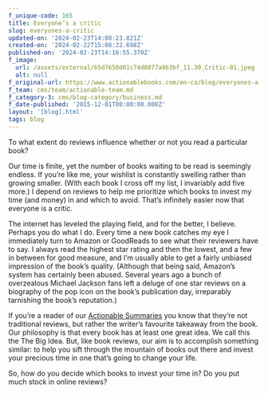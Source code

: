```yaml
---
f_unique-code: 165
title: Everyone’s a critic
slug: everyones-a-critic
updated-on: '2024-02-23T14:08:23.821Z'
created-on: '2024-02-22T15:08:22.698Z'
published-on: '2024-02-23T14:16:55.370Z'
f_image:
  url: /assets/external/65d7650d01c74d8077a9b3bf_11.30_Critic-01.jpeg
  alt: null
f_original-url: https://www.actionablebooks.com/en-ca/blog/everyones-a-critic/
f_team: cms/team/actionable-team.md
f_category-3: cms/blog-category/business.md
f_date-published: '2015-12-01T00:00:00.000Z'
layout: '[blog].html'
tags: blog
---
```


To what extent do reviews influence whether or not you read a particular book?

Our time is finite, yet the number of books waiting to be read is seemingly endless. If you’re like me, your wishlist is constantly swelling rather than growing smaller. (With each book I cross off my list, I invariably add five more.) I depend on reviews to help me prioritize which books to invest my time (and money) in and which to avoid. That’s infinitely easier now that everyone is a critic.

The internet has leveled the playing field, and for the better, I believe. Perhaps you do what I do. Every time a new book catches my eye I immediately turn to Amazon or GoodReads to see what their reviewers have to say. I always read the highest star rating and then the lowest, and a few in between for good measure, and I’m usually able to get a fairly unbiased impression of the book’s quality. (Although that being said, Amazon’s system has certainly been abused. Several years ago a bunch of overzealous Michael Jackson fans left a deluge of one star reviews on a biography of the pop icon on the book’s publication day, irreparably tarnishing the book’s reputation.)

If you’re a reader of our [Actionable Summaries](https://www.actionablebooks.com/en-ca/summaries/) you know that they’re not traditional reviews, but rather the writer’s favourite takeaway from the book. Our philosophy is that every book has at least one great idea. We call this the The Big Idea. But, like book reviews, our aim is to accomplish something similar: to help you sift through the mountain of books out there and invest your precious time in one that’s going to change your life.

So, how do you decide which books to invest your time in? Do you put much stock in online reviews?
